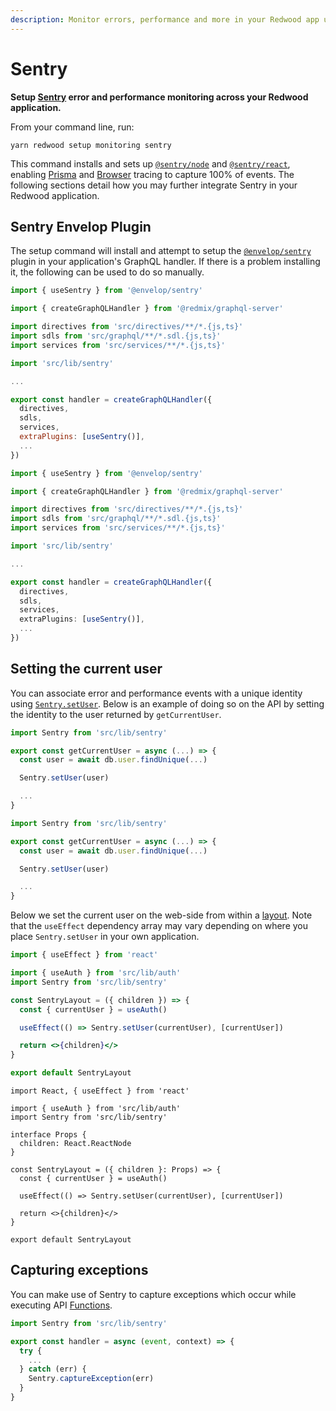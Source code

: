 ```yaml
---
description: Monitor errors, performance and more in your Redwood app using Sentry
---
```


# Sentry

**Setup [Sentry](https://sentry.io/welcome/) error and performance monitoring across your Redwood application.**

From your command line, run:

```
yarn redwood setup monitoring sentry
```

This command installs and sets up [`@sentry/node`](https://docs.sentry.io/platforms/node/) and [`@sentry/react`](https://docs.sentry.io/platforms/javascript/guides/react/), enabling [Prisma](https://docs.sentry.io/platforms/node/performance/database/opt-in/#prisma-orm-integration) and [Browser](https://docs.sentry.io/platforms/javascript/performance/instrumentation/automatic-instrumentation/) tracing to capture 100% of events. The following sections detail how you may further integrate Sentry in your Redwood application.

## Sentry Envelop Plugin

The setup command will install and attempt to setup the [`@envelop/sentry`](https://the-guild.dev/graphql/envelop/plugins/use-sentry) plugin in your application's GraphQL handler. If there is a problem installing it, the following can be used to do so manually.

<Tabs groupId="js-ts">
<TabItem value="js" label="JavaScript">

```js title="api/src/functions/graphql.js"
import { useSentry } from '@envelop/sentry'

import { createGraphQLHandler } from '@redmix/graphql-server'

import directives from 'src/directives/**/*.{js,ts}'
import sdls from 'src/graphql/**/*.sdl.{js,ts}'
import services from 'src/services/**/*.{js,ts}'

import 'src/lib/sentry'

...

export const handler = createGraphQLHandler({
  directives,
  sdls,
  services,
  extraPlugins: [useSentry()],
  ...
})
```

</TabItem>
<TabItem value="ts" label="TypeScript">

```ts title="api/src/functions/graphql.ts"
import { useSentry } from '@envelop/sentry'

import { createGraphQLHandler } from '@redmix/graphql-server'

import directives from 'src/directives/**/*.{js,ts}'
import sdls from 'src/graphql/**/*.sdl.{js,ts}'
import services from 'src/services/**/*.{js,ts}'

import 'src/lib/sentry'

...

export const handler = createGraphQLHandler({
  directives,
  sdls,
  services,
  extraPlugins: [useSentry()],
  ...
})
```

</TabItem>
</Tabs>

## Setting the current user

You can associate error and performance events with a unique identity using [`Sentry.setUser`](https://docs.sentry.io/platforms/node/enriching-events/identify-user/). Below is an example of doing so on the API by setting the identity to the user returned by `getCurrentUser`.

<Tabs groupId="js-ts">
<TabItem value="js" label="JavaScript">

```js title="api/src/lib/auth.js"
import Sentry from 'src/lib/sentry'

export const getCurrentUser = async (...) => {
  const user = await db.user.findUnique(...)

  Sentry.setUser(user)

  ...
}
```

</TabItem>
<TabItem value="ts" label="TypeScript">

```ts title="api/src/lib/auth.ts"
import Sentry from 'src/lib/sentry'

export const getCurrentUser = async (...) => {
  const user = await db.user.findUnique(...)

  Sentry.setUser(user)

  ...
}
```

</TabItem>
</Tabs>

Below we set the current user on the web-side from within a [layout](#generate-layout). Note that the `useEffect` dependency array may vary depending on where you place `Sentry.setUser` in your own application.

<Tabs groupId="js-ts">
<TabItem value="js" label="JavaScript">

```jsx title="web/src/layouts/SentryLayout/SentryLayout.jsx"
import { useEffect } from 'react'

import { useAuth } from 'src/lib/auth'
import Sentry from 'src/lib/sentry'

const SentryLayout = ({ children }) => {
  const { currentUser } = useAuth()

  useEffect(() => Sentry.setUser(currentUser), [currentUser])

  return <>{children}</>
}

export default SentryLayout

```

</TabItem>
<TabItem value="ts" label="TypeScript">

```tsx title="web/src/layouts/SentryLayout/SentryLayout.tsx"
import React, { useEffect } from 'react'

import { useAuth } from 'src/lib/auth'
import Sentry from 'src/lib/sentry'

interface Props {
  children: React.ReactNode
}

const SentryLayout = ({ children }: Props) => {
  const { currentUser } = useAuth()

  useEffect(() => Sentry.setUser(currentUser), [currentUser])

  return <>{children}</>
}

export default SentryLayout
```

</TabItem>
</Tabs>

## Capturing exceptions

You can make use of Sentry to capture exceptions which occur while executing API [Functions](#generate-function).

```ts title="api/src/functions/foo.{js,ts}"
import Sentry from 'src/lib/sentry'

export const handler = async (event, context) => {
  try {
    ...
  } catch (err) {
    Sentry.captureException(err)
  }
}
```
